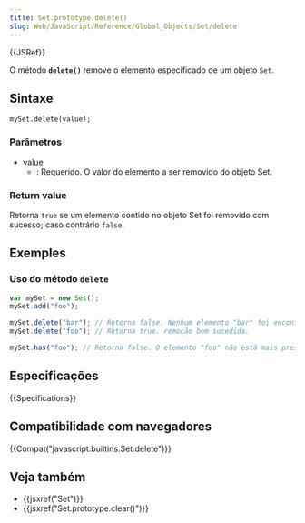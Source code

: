 ```yaml
---
title: Set.prototype.delete()
slug: Web/JavaScript/Reference/Global_Objects/Set/delete
---
```


{{JSRef}}

O método **`delete()`** remove o elemento especificado de um objeto `Set`.

## Sintaxe

```
mySet.delete(value);
```

### Parâmetros

- value
  - : Requerido. O valor do elemento a ser removido do objeto Set.

### Return value

Retorna `true` se um elemento contido no objeto Set foi removido com sucesso; caso contrário `false`.

## Exemples

### Uso do método `delete`

```js
var mySet = new Set();
mySet.add("foo");

mySet.delete("bar"); // Retorna false. Nenhum elemento "bar" foi encontrado para deletar.
mySet.delete("foo"); // Retorna true. remoção bem sucedida.

mySet.has("foo"); // Retorna false. O elemento "foo" não está mais presente.
```

## Especificações

{{Specifications}}

## Compatibilidade com navegadores

{{Compat("javascript.builtins.Set.delete")}}

## Veja também

- {{jsxref("Set")}}
- {{jsxref("Set.prototype.clear()")}}
